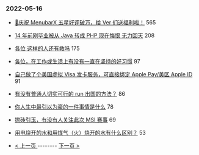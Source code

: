 ### 2022-05-16 
- [🎉庆祝 MenubarX 五星好评破万，给 Ver 们送福利啦！](https://www.v2ex.com/t/853047) 565
- [14 年前刚毕业被从 Java 转成 PHP 现在悔恨 无力回天](https://www.v2ex.com/t/853017) 208
- [各位 这样的人还有救吗](https://www.v2ex.com/t/853076) 175
- [各位，在工作或生活上有没有一直在坚持的好习惯](https://www.v2ex.com/t/853078) 97
- [自己做了个美国虚拟 Visa 发卡服务，可直接绑定 Apple Pay/美区 Apple ID](https://www.v2ex.com/t/853022) 91
- [有没有普通人切实可行的 run 出国的方法？](https://www.v2ex.com/t/853021) 86
- [你人生中最引以为豪的一件事情是什么](https://www.v2ex.com/t/853130) 78
- [抛砖引玉，有没有人关注此次 MSI 赛事](https://www.v2ex.com/t/853071) 69
- [用电烧开的水和用煤气（火）烧开的水有什么区别？](https://www.v2ex.com/t/853079) 53 

- [ < 上一页 ](https://github.com/able8/v2ex-hot-record/blob/master/2022-05-15.md) -------- [ 下一页 > ](https://github.com/able8/v2ex-hot-record/blob/master/2022-05-17.md)